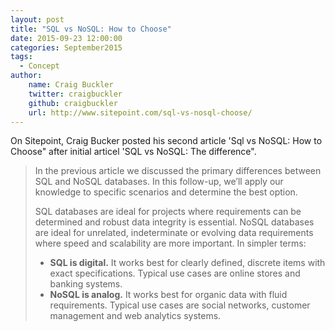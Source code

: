 ```yaml
---
layout: post
title: "SQL vs NoSQL: How to Choose"
date: 2015-09-23 12:00:00
categories: September2015
tags:
  - Concept
author:
    name: Craig Buckler
    twitter: craigbuckler
    github: craigbuckler
    url: http://www.sitepoint.com/sql-vs-nosql-choose/
---
```


On Sitepoint, Craig Bucker posted his second article 'Sql vs NoSQL: How to Choose" after initial articel 'SQL vs NoSQL: The difference".

> In the previous article we discussed the primary differences between SQL and NoSQL databases. In this follow-up, we’ll apply our knowledge to specific scenarios and determine the best option.
>
> SQL databases are ideal for projects where requirements can be determined and robust data integrity is essential. NoSQL databases are ideal for unrelated, indeterminate or evolving data requirements where speed and scalability are more important. In simpler terms:
>
> - **SQL is digital.** It works best for clearly defined, discrete items with exact specifications. Typical use cases are online stores and banking systems.
> - **NoSQL is analog.** It works best for organic data with fluid requirements. Typical use cases are social networks, customer management and web analytics systems.
